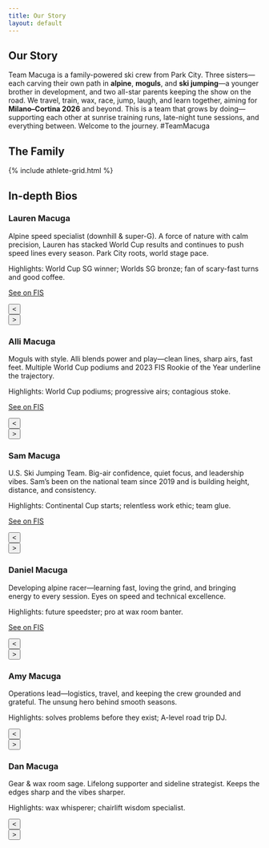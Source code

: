 ```yaml
---
title: Our Story
layout: default
---
```


<section class="container page--our-story section">
  <h1 class="section-title">Our Story</h1>
  <p class="lead">
    Team Macuga is a family-powered ski crew from Park City. Three sisters—each carving their own path in
    <strong>alpine</strong>, <strong>moguls</strong>, and <strong>ski jumping</strong>—a younger brother in development,
    and two all-star parents keeping the show on the road. We travel, train, wax, race, jump, laugh, and learn together,
    aiming for <strong>Milano–Cortina 2026</strong> and beyond. This is a team that grows by doing—supporting each other at
    sunrise training runs, late-night tune sessions, and everything between. Welcome to the journey. #TeamMacuga
  </p>
</section>

<section class="container">
  <h2 class="section-title">The Family</h2>
  {% include athlete-grid.html %}
</section>

<section id="bios" class="container section">
  <h2 class="section-title">In-depth Bios</h2>

  <!-- Lauren -->
  <article id="bio-lauren" class="bio">
    <div class="bio__text">
      <h3>Lauren Macuga</h3>
      <p>Alpine speed specialist (downhill &amp; super-G). A force of nature with calm precision, Lauren has stacked World Cup results and continues to push speed lines every season. Park City roots, world stage pace.</p>
      <p class="muted">Highlights: World Cup SG winner; Worlds SG bronze; fan of scary-fast turns and good coffee.</p>
      <p><a class="pill" href="https://www.fis-ski.com/DB/general/athlete-biography.html?sectorcode=AL&competitorid=228398" target="_blank" rel="noopener">See on FIS</a></p>
    </div>
    <div class="carousel" data-carousel>
      <button class="carousel__btn carousel__btn--prev" data-prev>&lt;</button>
      <div class="carousel__track">
        <div class="carousel__slide"><img src="{{ '/assets/img/placeholders/ath-lauren-1.jpg' | relative_url }}" alt=""></div>
        <div class="carousel__slide"><img src="{{ '/assets/img/placeholders/ath-lauren-2.jpg' | relative_url }}" alt=""></div>
        <div class="carousel__slide"><img src="{{ '/assets/img/placeholders/ath-lauren-3.jpg' | relative_url }}" alt=""></div>
      </div>
      <button class="carousel__btn carousel__btn--next" data-next>&gt;</button>
    </div>
  </article>

  <!-- Alli -->
  <article id="bio-alli" class="bio">
    <div class="bio__text">
      <h3>Alli Macuga</h3>
      <p>Moguls with style. Alli blends power and play—clean lines, sharp airs, fast feet. Multiple World Cup podiums and 2023 FIS Rookie of the Year underline the trajectory.</p>
      <p class="muted">Highlights: World Cup podiums; progressive airs; contagious stoke.</p>
      <p><a class="pill" href="https://www.fis-ski.com/DB/general/athlete-biography.html?sectorcode=FS&competitorid=220306" target="_blank" rel="noopener">See on FIS</a></p>
    </div>
    <div class="carousel" data-carousel>
      <button class="carousel__btn carousel__btn--prev" data-prev>&lt;</button>
      <div class="carousel__track">
        <div class="carousel__slide"><img src="{{ '/assets/img/placeholders/ath-alli-1.jpg' | relative_url }}" alt=""></div>
        <div class="carousel__slide"><img src="{{ '/assets/img/placeholders/ath-alli-2.jpg' | relative_url }}" alt=""></div>
        <div class="carousel__slide"><img src="{{ '/assets/img/placeholders/ath-alli-3.jpg' | relative_url }}" alt=""></div>
      </div>
      <button class="carousel__btn carousel__btn--next" data-next>&gt;</button>
    </div>
  </article>

  <!-- Sam -->
  <article id="bio-sam" class="bio">
    <div class="bio__text">
      <h3>Sam Macuga</h3>
      <p>U.S. Ski Jumping Team. Big-air confidence, quiet focus, and leadership vibes. Sam’s been on the national team since 2019 and is building height, distance, and consistency.</p>
      <p class="muted">Highlights: Continental Cup starts; relentless work ethic; team glue.</p>
      <p><a class="pill" href="https://www.fis-ski.com/DB/general/athlete-biography.html?sectorcode=JP&competitorid=211435" target="_blank" rel="noopener">See on FIS</a></p>
    </div>
    <div class="carousel" data-carousel>
      <button class="carousel__btn carousel__btn--prev" data-prev>&lt;</button>
      <div class="carousel__track">
        <div class="carousel__slide"><img src="{{ '/assets/img/placeholders/ath-sam-1.jpg' | relative_url }}" alt=""></div>
        <div class="carousel__slide"><img src="{{ '/assets/img/placeholders/ath-sam-2.jpg' | relative_url }}" alt=""></div>
        <div class="carousel__slide"><img src="{{ '/assets/img/placeholders/ath-sam-3.jpg' | relative_url }}" alt=""></div>
      </div>
      <button class="carousel__btn carousel__btn--next" data-next>&gt;</button>
    </div>
  </article>

  <!-- Daniel -->
  <article id="bio-daniel" class="bio">
    <div class="bio__text">
      <h3>Daniel Macuga</h3>
      <p>Developing alpine racer—learning fast, loving the grind, and bringing energy to every session. Eyes on speed and technical excellence.</p>
      <p class="muted">Highlights: future speedster; pro at wax room banter.</p>
      <p><a class="pill" href="https://www.fis-ski.com/DB/general/athlete-biography.html?sectorcode=AL&competitorid=260517" target="_blank" rel="noopener">See on FIS</a></p>
    </div>
    <div class="carousel" data-carousel>
      <button class="carousel__btn carousel__btn--prev" data-prev>&lt;</button>
      <div class="carousel__track">
        <div class="carousel__slide"><img src="{{ '/assets/img/placeholders/ath-daniel-1.jpg' | relative_url }}" alt=""></div>
        <div class="carousel__slide"><img src="{{ '/assets/img/placeholders/ath-daniel-2.jpg' | relative_url }}" alt=""></div>
        <div class="carousel__slide"><img src="{{ '/assets/img/placeholders/ath-daniel-3.jpg' | relative_url }}" alt=""></div>
      </div>
      <button class="carousel__btn carousel__btn--next" data-next>&gt;</button>
    </div>
  </article>

  <!-- Amy -->
  <article id="bio-amy" class="bio">
    <div class="bio__text">
      <h3>Amy Macuga</h3>
      <p>Operations lead—logistics, travel, and keeping the crew grounded and grateful. The unsung hero behind smooth seasons.</p>
      <p class="muted">Highlights: solves problems before they exist; A-level road trip DJ.</p>
    </div>
    <div class="carousel" data-carousel>
      <button class="carousel__btn carousel__btn--prev" data-prev>&lt;</button>
      <div class="carousel__track">
        <div class="carousel__slide"><img src="{{ '/assets/img/placeholders/ath-amy-1.jpg' | relative_url }}" alt=""></div>
        <div class="carousel__slide"><img src="{{ '/assets/img/placeholders/ath-amy-2.jpg' | relative_url }}" alt=""></div>
        <div class="carousel__slide"><img src="{{ '/assets/img/placeholders/ath-amy-3.jpg' | relative_url }}" alt=""></div>
      </div>
      <button class="carousel__btn carousel__btn--next" data-next>&gt;</button>
    </div>
  </article>

  <!-- Dan -->
  <article id="bio-dan" class="bio">
    <div class="bio__text">
      <h3>Dan Macuga</h3>
      <p>Gear &amp; wax room sage. Lifelong supporter and sideline strategist. Keeps the edges sharp and the vibes sharper.</p>
      <p class="muted">Highlights: wax whisperer; chairlift wisdom specialist.</p>
    </div>
    <div class="carousel" data-carousel>
      <button class="carousel__btn carousel__btn--prev" data-prev>&lt;</button>
      <div class="carousel__track">
        <div class="carousel__slide"><img src="{{ '/assets/img/placeholders/ath-dan-1.jpg' | relative_url }}" alt=""></div>
        <div class="carousel__slide"><img src="{{ '/assets/img/placeholders/ath-dan-2.jpg' | relative_url }}" alt=""></div>
        <div class="carousel__slide"><img src="{{ '/assets/img/placeholders/ath-dan-3.jpg' | relative_url }}" alt=""></div>
      </div>
      <button class="carousel__btn carousel__btn--next" data-next>&gt;</button>
    </div>
  </article>
</section>
